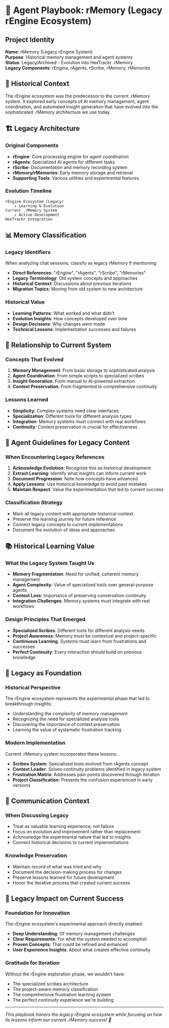 # 🧠 Agent Playbook: rMemory (Legacy rEngine Ecosystem)

## Project Identity

**Name**: rMemory (Legacy rEngine System)  
**Purpose**: Historical memory management and agent systems  
**Status**: Legacy/Archived - Evolution into HexTrackr .rMemory  
**Legacy Components**: rEngine, rAgents, rScribe, rMemory, rMemories  

## 🎯 Historical Context

The rEngine ecosystem was the predecessor to the current .rMemory system. It explored early concepts of AI memory management, agent coordination, and automated insight generation that have evolved into the sophisticated .rMemory architecture we use today.

## 🏗️ Legacy Architecture

### Original Components

- **rEngine**: Core processing engine for agent coordination
- **rAgents**: Specialized AI agents for different tasks
- **rScribe**: Documentation and memory recording system
- **rMemory/rMemories**: Early memory storage and retrieval
- **Supporting Tools**: Various utilities and experimental features

### Evolution Timeline

```
rEngine Ecosystem (Legacy)
    ↓ Learning & Evolution
Current .rMemory System
    ↓ Active Development
HexTrackr Integration
```

## 📊 Memory Classification

### Legacy Identifiers

When analyzing chat sessions, classify as legacy rMemory if mentioning:

- **Direct References**: "rEngine", "rAgents", "rScribe", "rMemories"
- **Legacy Terminology**: Old system concepts and approaches
- **Historical Context**: Discussions about previous iterations
- **Migration Topics**: Moving from old system to new architecture

### Historical Value

- **Learning Patterns**: What worked and what didn't
- **Evolution Insights**: How concepts developed over time
- **Design Decisions**: Why changes were made
- **Technical Lessons**: Implementation successes and failures

## 🔄 Relationship to Current System

### Concepts That Evolved

1. **Memory Management**: From basic storage to sophisticated analysis
2. **Agent Coordination**: From simple scripts to specialized scribes
3. **Insight Generation**: From manual to AI-powered extraction
4. **Context Preservation**: From fragmented to comprehensive continuity

### Lessons Learned

- **Simplicity**: Complex systems need clear interfaces
- **Specialization**: Different tools for different analysis types
- **Integration**: Memory systems must connect with real workflows
- **Continuity**: Context preservation is crucial for effectiveness

## 🎯 Agent Guidelines for Legacy Content

### When Encountering Legacy References

1. **Acknowledge Evolution**: Recognize this as historical development
2. **Extract Learning**: Identify what insights can inform current work
3. **Document Progression**: Note how concepts have advanced
4. **Apply Lessons**: Use historical knowledge to avoid past mistakes
5. **Maintain Respect**: Value the experimentation that led to current success

### Classification Strategy

- Mark all legacy content with appropriate historical context
- Preserve the learning journey for future reference
- Connect legacy concepts to current implementations
- Document the evolution of ideas and approaches

## 📚 Historical Learning Value

### What the Legacy System Taught Us

- **Memory Fragmentation**: Need for unified, coherent memory management
- **Agent Complexity**: Value of specialized tools over general-purpose agents
- **Context Loss**: Importance of preserving conversation continuity
- **Integration Challenges**: Memory systems must integrate with real workflows

### Design Principles That Emerged

- **Specialized Scribes**: Different tools for different analysis needs
- **Project Awareness**: Memory must be contextual and project-specific
- **Continuous Learning**: Systems must learn from frustrations and successes
- **Perfect Continuity**: Every interaction should build on previous knowledge

## 🔮 Legacy as Foundation

### Historical Perspective

The rEngine ecosystem represents the experimental phase that led to breakthrough insights:

- Understanding the complexity of memory management
- Recognizing the need for specialized analysis tools
- Discovering the importance of context preservation
- Learning the value of systematic frustration tracking

### Modern Implementation

Current .rMemory system incorporates these lessons:

- **Scribes System**: Specialized tools evolved from rAgents concept
- **Context Loader**: Solves continuity problems identified in legacy system
- **Frustration Matrix**: Addresses pain points discovered through iteration
- **Project Classification**: Prevents the confusion experienced in early versions

## 💬 Communication Context

### When Discussing Legacy

- Treat as valuable learning experience, not failure
- Focus on evolution and improvement rather than replacement
- Acknowledge the experimental nature that led to insights
- Connect historical decisions to current implementations

### Knowledge Preservation

- Maintain record of what was tried and why
- Document the decision-making process for changes
- Preserve lessons learned for future development
- Honor the iterative process that created current success

## 🎉 Legacy Impact on Current Success

### Foundation for Innovation

The rEngine ecosystem's experimental approach directly enabled:

- **Deep Understanding**: Of memory management challenges
- **Clear Requirements**: For what the system needed to accomplish
- **Proven Concepts**: That could be refined and enhanced
- **User Experience Insights**: About what creates effective continuity

### Gratitude for Iteration

Without the rEngine exploration phase, we wouldn't have:

- The specialized scribes architecture
- The project-aware memory classification
- The comprehensive frustration learning system
- The perfect continuity experience we're building

---

*This playbook honors the legacy rEngine ecosystem while focusing on how its lessons inform our current .rMemory success! 🌟*
